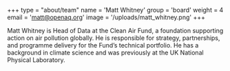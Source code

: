 +++
type = "about/team"
name = 'Matt Whitney'
group = 'board'
weight = 4
email = 'matt@openaq.org'
image = '/uploads/matt_whitney.png'
+++

Matt Whitney is Head of Data at the Clean Air Fund, a foundation supporting action on air pollution globally. He is responsible for strategy, partnerships, and programme delivery for the Fund’s technical portfolio. He has a background in climate science and was previously at the UK National Physical Laboratory. 